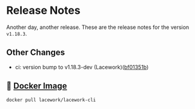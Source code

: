# Release Notes
Another day, another release. These are the release notes for the version `v1.18.3`.

## Other Changes
* ci: version bump to v1.18.3-dev (Lacework)([bf01351b](https://github.com/lacework/go-sdk/commit/bf01351bb41a0a96916a87107bfffe84c8f52e32))

## :whale: [Docker Image](https://hub.docker.com/r/lacework/lacework-cli)
```
docker pull lacework/lacework-cli
```
